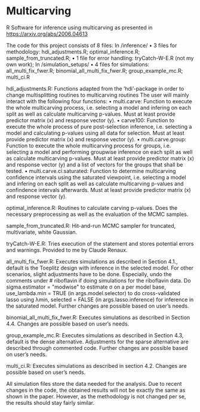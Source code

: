 # Multicarving
R Software for inference using multicarving as presented in https://arxiv.org/abs/2006.04613

The code for this project consists of 8 files:
    In /inference/
    • 3 files for methodology: hdi_adjustments.R; optimal_inference.R; sample_from_truncated.R;
    • 1 file for error handling: tryCatch-W-E.R (not my own work);
    In /simulation_setups/
    • 4 files for simulations: all_multi_fix_fwer.R; binomial_all_multi_fix_fwer.R; group_example_mc.R; multi_ci.R


hdi_adjustments.R: Functions adapted from the ‘hdi’-package in order to change multisplitting routines to multicarving routines
The user will mainly interact with the following four functions:
    • multi.carve: Function to execute the whole multicarving process, i.e. selecting a model and infering on each split as well as calculate multicarving p-values. Must at         least provide predictor matrix (x) and response vector (y).
    • carve100: Function to execute the whole process of pure post-selection inference, i.e. selecting a model and calculating p-values using all data for selection. Must at       least provide predictor matrix (x) and response vector (y).
    • multi.carve.group: Function to execute the whole multicarving process for groups, i.e. selecting a model and performing groupwise inference on each split as well as           calculate multicarving p-values. Must at least provide predictor matrix (x) and response vector (y) and a list of vectors for the groups that shall be tested.
    • multi.carve.ci.saturated: Function to determine multicarving confidence intervals using the saturated viewpoint, i.e. selecting a model and infering on each split as         well as calculate multicarving p-values and confindence intervals afterwards. Must at least provide predictor matrix (x) and response vector (y).

optimal_inference.R: Routines to calculate carving p-values. Does the necessary preprocessing as well as the evaluation of the MCMC samples.

sample_from_truncated.R: Hit-and-run MCMC sampler for truncated, multivariate, white Gaussian.

tryCatch-W-E.R: Tries execution of the statement and stores potential errors and warnings. Provided to me by Claude Renaux.

all_multi_fix_fwer.R: Executes simulations as described in Section 4.1., default is the Toeplitz design with inference in the selected model. For other scenarios, slight adjustments have to be done. Especially, undo the comments under # riboflavin if doing simulations for the riboflavin data. Do sigma.estimator = "modwise" to estimate σ on a per model base, use_lambda.min = TRUE (in args.model.selector) to do cross-validated lasso using λmin, selected = FALSE (in args.lasso.inference) for inference in the saturated model. Further changes are possible based on user’s needs.

binomial_all_multi_fix_fwer.R: Executes simulations as described in Section 4.4. Changes are possible based on user’s needs.

group_example_mc.R: Executes simulations as described in Section 4.3, default is the dense alternative. Adjustments for the sparse alternative are described through commented code. Further changes are possible based on user’s needs.

multi_ci.R: Executes simulations as described in section 4.2. Changes are possible based on user’s needs.

All simulation files store the data needed for the analysis. Due to recent changes in the code, the obtained results will not be exactly the same as shown in the paper. However, as the methodology is not changed per se, the results should stay fairly similar.


